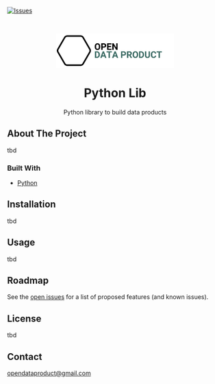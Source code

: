 [![Issues](https://img.shields.io/github/issues/open-data-product/open-data-product-python-lib)](https://github.com/open-data-product/open-data-product-python-lib/issues)

<br />
<p align="center">
  <a href="https://github.com/open-data-product/open-data-product-python-lib">
    <img src="logo-with-text.png" alt="Logo" height="80">
  </a>

  <h1 align="center">Python Lib</h1>

  <p align="center">
    Python library to build data products
  </p>
</p>

## About The Project

tbd

### Built With

* [Python](https://www.python.org/)

## Installation

tbd

## Usage

tbd

## Roadmap

See the [open issues](https://github.com/open-data-product/open-data-product-python-lib/issues) for a list of proposed features (and known issues).

## License

tbd

## Contact

opendataproduct@gmail.com

